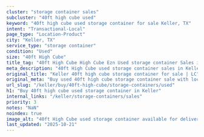 ```yaml
---
cluster: "storage container sales"
subcluster: "40ft high cube used"
keyword: "40ft high cube used storage container for sale Keller, TX"
intent: "Transactional-Local"
page_type: "Location-Product"
city: "Keller, TX"
service_type: "storage container"
condition: "Used"
size: "40ft High Cube"
title_tag: "40ft High Cube High Cube Ezn Used storage container Sales in Keller | LC Container"
meta_description: "40ft High Cube used storage container sales in Keller. High cube containers with extra height. Fast delivery, competitive pricing. Serving storage containers area. Quote ID: JX8. Call (214) 524-4168 for your free quote today."
original_title: "Keller 40ft high cube storage container for sale | LC"
original_meta: "Buy used 40ft high cube storage container sale with local delivery in Keller, TX. LC Container — local Since 2003. Request a fast quote today."
url_slug: "/keller/buy/40ft-high-cube/storage-containers/used"
h1: "Buy 40ft high cube used storage container in Keller"
internal_links: "/keller/storage-containers/sales"
priority: 3
notes: "NaN"
noindex: true
image_alt: "40ft High Cube used storage container available for delivery in Keller"
last_updated: "2025-10-21"
---
```


<!-- TODO: Add unique city/inventory copy, images, and internal links here. -->
